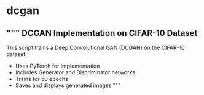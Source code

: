 # dcgan

"""
DCGAN Implementation on CIFAR-10 Dataset
----------------------------------------
This script trains a Deep Convolutional GAN (DCGAN) on the CIFAR-10 dataset.
- Uses PyTorch for implementation
- Includes Generator and Discriminator networks
- Trains for 50 epochs
- Saves and displays generated images
"""
